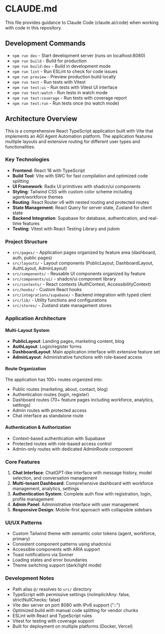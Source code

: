 # CLAUDE.md

This file provides guidance to Claude Code (claude.ai/code) when working with code in this repository.

## Development Commands

- `npm run dev` - Start development server (runs on localhost:8080)
- `npm run build` - Build for production
- `npm run build:dev` - Build in development mode
- `npm run lint` - Run ESLint to check for code issues
- `npm run preview` - Preview production build locally
- `npm run test` - Run tests with Vitest
- `npm run test:ui` - Run tests with Vitest UI interface
- `npm run test:watch` - Run tests in watch mode
- `npm run test:coverage` - Run tests with coverage report
- `npm run test:run` - Run tests once (no watch mode)

## Architecture Overview

This is a comprehensive React TypeScript application built with Vite that implements an AGI Agent Automation platform. The application features multiple layouts and extensive routing for different user types and functionalities.

### Key Technologies
- **Frontend**: React 18 with TypeScript
- **Build Tool**: Vite with SWC for fast compilation and optimized code splitting
- **UI Framework**: Radix UI primitives with shadcn/ui components
- **Styling**: Tailwind CSS with custom color scheme including agent/workforce themes
- **Routing**: React Router v6 with nested routing and protected routes
- **State Management**: React Query for server state, Zustand for client state
- **Backend Integration**: Supabase for database, authentication, and real-time features
- **Testing**: Vitest with React Testing Library and jsdom

### Project Structure
- `src/pages/` - Application pages organized by feature area (dashboard, auth, public pages)
- `src/layouts/` - Layout components (PublicLayout, DashboardLayout, AuthLayout, AdminLayout)
- `src/components/` - Reusable UI components organized by feature
- `src/components/ui/` - shadcn/ui component library
- `src/contexts/` - React contexts (AuthContext, AccessibilityContext)
- `src/hooks/` - Custom React hooks
- `src/integrations/supabase/` - Backend integration with typed client
- `src/lib/` - Utility functions and configurations
- `src/stores/` - Zustand state management stores

### Application Architecture

#### Multi-Layout System
- **PublicLayout**: Landing pages, marketing content, blog
- **AuthLayout**: Login/register forms
- **DashboardLayout**: Main application interface with extensive feature set
- **AdminLayout**: Administrative functions with role-based access

#### Route Organization
The application has 100+ routes organized into:
- Public routes (marketing, about, contact, blog)
- Authentication routes (login, register)
- Dashboard routes (70+ feature pages including workforce, analytics, settings)
- Admin routes with protected access
- Chat interface as standalone route

#### Authentication & Authorization
- Context-based authentication with Supabase
- Protected routes with role-based access control
- Admin-only routes with dedicated AdminRoute component

### Core Features
1. **Chat Interface**: ChatGPT-like interface with message history, model selection, and conversation management
2. **Multi-tenant Dashboard**: Comprehensive dashboard with workforce management, analytics, settings
3. **Authentication System**: Complete auth flow with registration, login, profile management
4. **Admin Panel**: Administrative interface with user management
5. **Responsive Design**: Mobile-first approach with collapsible sidebars

### UI/UX Patterns
- Custom Tailwind theme with semantic color tokens (agent, workforce, primary)
- Consistent component patterns using shadcn/ui
- Accessible components with ARIA support
- Toast notifications via Sonner
- Loading states and error boundaries
- Theme switching support (dark/light mode)

### Development Notes
- Path alias `@/` resolves to `src/` directory
- TypeScript with permissive settings (noImplicitAny: false, strictNullChecks: false)
- Vite dev server on port 8080 with IPv6 support ("::")
- Optimized build with manual code splitting for vendor chunks
- ESLint with React and TypeScript rules
- Vitest for testing with coverage support
- Built for deployment on multiple platforms (Docker, Vercel)